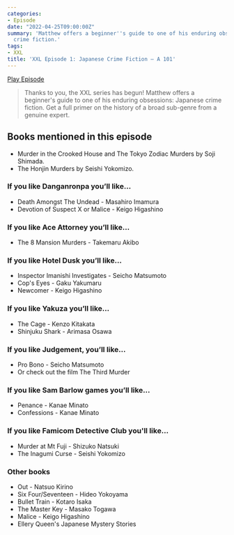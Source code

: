 ```yaml
---
categories:
- Episode
date: "2022-04-25T09:00:00Z"
summary: 'Matthew offers a beginner''s guide to one of his enduring obsessions: Japanese
  crime fiction.'
tags:
- XXL
title: 'XXL Episode 1: Japanese Crime Fiction – A 101'
---
```


[Play Episode](https://www.patreon.com/posts/back-page-xxl-1-65533868)
> Thanks to you, the XXL series has begun! Matthew offers a beginner's guide to one of his enduring obsessions: Japanese crime fiction. Get a full primer on the history of a broad sub-genre from a genuine expert.

## Books mentioned in this episode

- Murder in the Crooked House and The Tokyo Zodiac Murders by Soji Shimada.
- The Honjin Murders by Seishi Yokomizo.

### If you like Danganronpa you’ll like…

- Death Amongst The Undead - Masahiro Imamura
- Devotion of Suspect X or Malice - Keigo Higashino

### If you like Ace Attorney you’ll like…

- The 8 Mansion Murders - Takemaru Akibo

### If you like Hotel Dusk you’ll like…

- Inspector Imanishi Investigates - Seicho Matsumoto
- Cop's Eyes - Gaku Yakumaru
- Newcomer - Keigo Higashino

### If you like Yakuza you’ll like…

- The Cage - Kenzo Kitakata
- Shinjuku Shark - Arimasa Osawa

### If you like Judgement, you’ll like…

- Pro Bono - Seicho Matsumoto
- Or check out the film The Third Murder

### If you like Sam Barlow games you’ll like…

- Penance - Kanae Minato
- Confessions - Kanae Minato

### If you like Famicom Detective Club you'll like…

- Murder at Mt Fuji - Shizuko Natsuki
- The Inagumi Curse - Seishi Yokomizo

### Other books

- Out - Natsuo Kirino
- Six Four/Seventeen - Hideo Yokoyama
- Bullet Train - Kotaro Isaka
- The Master Key - Masako Togawa
- Malice - Keigo Higashino
- Ellery Queen's Japanese Mystery Stories